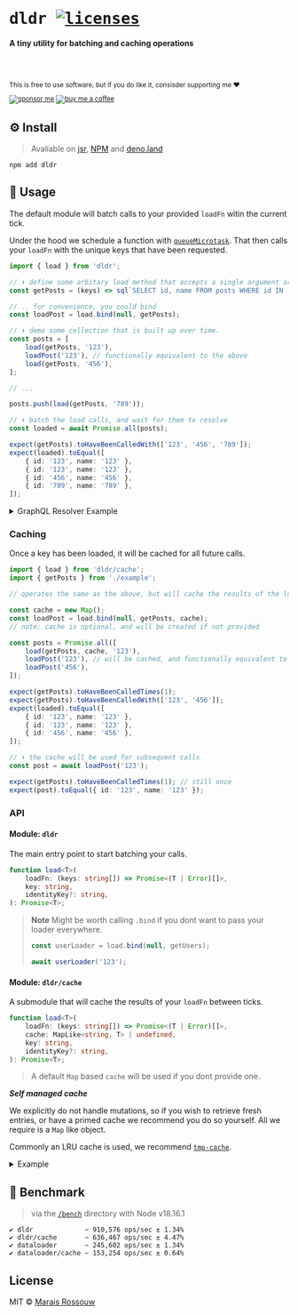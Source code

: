 <div align="left">

<samp>

# dldr [![licenses](https://licenses.dev/b/npm/dldr?style=dark)](https://licenses.dev/npm/dldr)

</samp>

**A tiny utility for batching and caching operations**

<br>
<br>

<sup>

This is free to use software, but if you do like it, consisder supporting me ❤️

[![sponsor me](https://badgen.net/badge/icon/sponsor?icon=github&label&color=gray)](https://github.com/sponsors/maraisr)
[![buy me a coffee](https://badgen.net/badge/icon/buymeacoffee?icon=buymeacoffee&label&color=gray)](https://www.buymeacoffee.com/marais)

</sup>

</div>

## ⚙️ Install

> Avaliable on [jsr](https://jsr.io/@mr/dataloader), [NPM](https://npmjs.com/package/dldr) and
> [deno.land](https://deno.land/x/dataloader)

```shell
npm add dldr
```

## 🚀 Usage

The default module will batch calls to your provided `loadFn` witin the current tick.

Under the hood we schedule a function with
[`queueMicrotask`](https://developer.mozilla.org/en-US/docs/Web/API/queueMicrotask). That then calls
your `loadFn` with the unique keys that have been requested.

```ts
import { load } from 'dldr';

// ⬇️ define some arbitary load method that accepts a single argument array of keys
const getPosts = (keys) => sql`SELECT id, name FROM posts WHERE id IN (${keys})`;

// .. for convenience, you could bind
const loadPost = load.bind(null, getPosts);

// ⬇️ demo some collection that is built up over time.
const posts = [
	load(getPosts, '123'),
	loadPost('123'), // functionally equivalent to the above
	load(getPosts, '456'),
];

// ...

posts.push(load(getPosts, '789'));

// ⬇️ batch the load calls, and wait for them to resolve
const loaded = await Promise.all(posts);

expect(getPosts).toHaveBeenCalledWith(['123', '456', '789']);
expect(loaded).toEqual([
	{ id: '123', name: '123' },
	{ id: '123', name: '123' },
	{ id: '456', name: '456' },
	{ id: '789', name: '789' },
]);
```

<details>

<summary>GraphQL Resolver Example</summary>

```ts
import { load } from 'dldr';
import { buildSchema, graphql } from 'graphql';

const schema = buildSchema(`
    type Query {
        me(name: String!): String!
    }
`);

const operation = `{
    a: me(name: "John")
    b: me(name: "Jane")
}`;

const results = await graphql({
	schema,
	source: operation,
	contextValue: {
		getUser: load.bind(null, async (names) => {
			// Assume youre calling out to a db or something
			const result = names.map((name) => name);

			// lets pretend this is a promise
			return Promise.resolve(result);
		}),
	},
	rootValue: {
		me: ({ name }, ctx) => {
			return ctx.getUser(name);
		},
	},
});
```

</details>

### Caching

Once a key has been loaded, it will be cached for all future calls.

```ts
import { load } from 'dldr/cache';
import { getPosts } from './example';

// operates the same as the above, but will cache the results of the load method

const cache = new Map();
const loadPost = load.bind(null, getPosts, cache);
// note; cache is optional, and will be created if not provided

const posts = Promise.all([
	load(getPosts, cache, '123'),
	loadPost('123'), // will be cached, and functionally equivalent to the above
	loadPost('456'),
]);

expect(getPosts).toHaveBeenCalledTimes(1);
expect(getPosts).toHaveBeenCalledWith(['123', '456']);
expect(loaded).toEqual([
	{ id: '123', name: '123' },
	{ id: '123', name: '123' },
	{ id: '456', name: '456' },
]);

// ⬇️ the cache will be used for subsequent calls
const post = await loadPost('123');

expect(getPosts).toHaveBeenCalledTimes(1); // still once
expect(post).toEqual({ id: '123', name: '123' });
```

### API

#### Module: `dldr`

The main entry point to start batching your calls.

<!-- prettier-ignore-start -->

```ts
function load<T>(
	loadFn: (keys: string[]) => Promise<(T | Error)[]>,
	key: string,
	identityKey?: string,
): Promise<T>;
```

<!-- prettier-ignore-end -->

> **Note** Might be worth calling `.bind` if you dont want to pass your loader everywhere.
>
> ```js
> const userLoader = load.bind(null, getUsers);
>
> await userLoader('123');
> ```

#### Module: `dldr/cache`

A submodule that will cache the results of your `loadFn` between ticks.

```ts
function load<T>(
	loadFn: (keys: string[]) => Promise<(T | Error)[]>,
	cache: MapLike<string, T> | undefined,
	key: string,
	identityKey?: string,
): Promise<T>;
```

> A default `Map` based `cache` will be used if you dont provide one.

**_Self managed cache_**

We explicitly do not handle mutations, so if you wish to retrieve fresh entries, or have a primed
cache we recommend you do so yourself. All we require is a `Map` like object.

Commonly an LRU cache is used, we recommend [`tmp-cache`](https://github.com/lukeed/tmp-cache).

<details>

<summary>Example</summary>

```ts
import LRU from 'tmp-cache';
import { load } from 'dldr/cache';

const loadUser = load.bind(null, getUsers, new LRU(100));
```

</details>

## 💨 Benchmark

> via the [`/bench`](/bench) directory with Node v18.16.1

```
✔ dldr             ~ 910,576 ops/sec ± 1.34%
✔ dldr/cache       ~ 636,467 ops/sec ± 4.47%
✔ dataloader       ~ 245,602 ops/sec ± 1.34%
✔ dataloader/cache ~ 153,254 ops/sec ± 0.64%
```

## License

MIT © [Marais Rossouw](https://marais.io)
